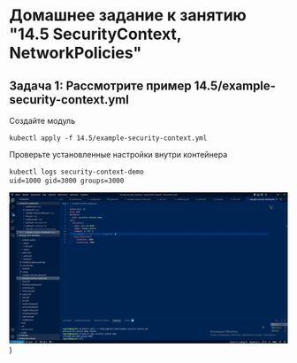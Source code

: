 # Домашнее задание к занятию "14.5 SecurityContext, NetworkPolicies"

## Задача 1: Рассмотрите пример 14.5/example-security-context.yml

Создайте модуль

```
kubectl apply -f 14.5/example-security-context.yml
```

Проверьте установленные настройки внутри контейнера

```
kubectl logs security-context-demo
uid=1000 gid=3000 groups=3000
```
![Иллюстрация к проекту](https://github.com/vk1391/devops-netology/blob/8af3f35ccd46f8d17b5cf2f40488aa8714164448/netology%2014.5.jpg))
